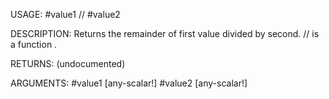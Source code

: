 USAGE:
     #value1 // #value2

DESCRIPTION:
     Returns the remainder of first value divided by second.
     // is a function .

RETURNS:
    (undocumented)

ARGUMENTS:
    #value1 [any-scalar!]
    #value2 [any-scalar!]
